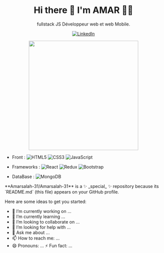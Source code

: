 <h1 align='center'>
  Hi there 👋 I'm AMAR 👨‍💻
</h1>
<p align='center'>
 fullstack JS Développeur web et web Mobile.
</p>
<p align='center'>
 <a align='left' href='linkedin.com/in/amar-alragle619' alt='Amar Salah Omar'>
    <img src='https://img.shields.io/badge/LinkedIn-0077B5?style=for-the-badge&logo=linkedin&logoColor=white' alt='LinkedIn' />
</a> 

</p>
<p align='center'>
  <a href="#"><img src="https://github-readme-stats.vercel.app/api?username=Amarsalah-31&show_icons=true&count_private=true&theme=dark" width="350"></a>
</p>
<p align='center'>

  
- Front :
  ![HTML5](https://img.shields.io/badge/html5-%23E34F26.svg?style=for-the-badge&logo=html5&logoColor=white)
  ![CSS3](https://img.shields.io/badge/css3-%231572B6.svg?style=for-the-badge&logo=css3&logoColor=white)
  ![JavaScript](https://img.shields.io/badge/javascript-%23323330.svg?style=for-the-badge&logo=javascript&logoColor=%23F7DF1E)

- Frameworks :
  ![React](https://img.shields.io/badge/react-%2320232a.svg?style=for-the-badge&logo=react&logoColor=%2361DAFB)
  ![Redux](https://img.shields.io/badge/redux%20-%23593d88.svg?&style=for-the-badge&logo=redux&logoColor=white) 
  ![Bootstrap](https://img.shields.io/badge/bootstrap-%23563D7C.svg?style=for-the-badge&logo=bootstrap&logoColor=white)
  

- DataBase :
  ![MongoDB](https://img.shields.io/badge/MongoDB-47A248.svg?&style=for-the-badge&logo=MongoDB&logoColor=white)
</p>
**Amarsalah-31/Amarsalah-31** is a ✨ _special_ ✨ repository because its `README.md` (this file) appears on your GitHub profile.

Here are some ideas to get you started:

- 🔭 I’m currently working on ...
- 🌱 I’m currently learning ...
- 👯 I’m looking to collaborate on ...
- 🤔 I’m looking for help with ...
- 💬 Ask me about ...
- 📫 How to reach me: ...
- 😄 Pronouns: ...
 ⚡ Fun fact: ...

